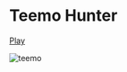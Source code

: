 # Teemo Hunter
[Play](https://ondrejfila6969.github.io/Osu/)



![teemo](https://github.com/ondrejfila6969/Teemo-Hunter/assets/114986357/27f794cc-3223-4089-aa9e-ed6b3666a8e1)
